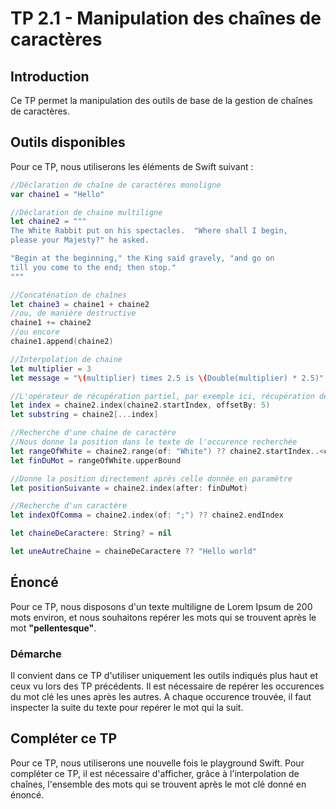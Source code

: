 # TP 2.1 - Manipulation des chaînes de caractères

## Introduction

Ce TP permet la manipulation des outils de base de la gestion de chaînes de caractères.

## Outils disponibles

Pour ce TP, nous utiliserons les éléments de Swift suivant :

```swift
//Déclaration de chaîne de caractères monoligne
var chaine1 = "Hello"

//Déclaration de chaine multiligne
let chaine2 = """
The White Rabbit put on his spectacles.  "Where shall I begin,
please your Majesty?" he asked.

"Begin at the beginning," the King said gravely, "and go on
till you come to the end; then stop."
"""

//Concaténation de chaînes
let chaine3 = chaine1 + chaine2
//ou, de manière destructive
chaine1 += chaine2
//ou encore 
chaine1.append(chaine2)

//Interpolation de chaine
let multiplier = 3
let message = "\(multiplier) times 2.5 is \(Double(multiplier) * 2.5)"

//L'opérateur de récupération partiel, par exemple ici, récupération des 6 premiers caractères
let index = chaine2.index(chaine2.startIndex, offsetBy: 5)
let substring = chaine2[...index]

//Recherche d'une chaïne de caractère
//Nous donne la position dans le texte de l'occurence recherchée
let rangeOfWhite = chaine2.range(of: "White") ?? chaine2.startIndex..<chaine2.endIndex
let finDuMot = rangeOfWhite.upperBound

//Donne la position directement après celle donnée en paramètre
let positionSuivante = chaine2.index(after: finDuMot)

//Recherche d'un caractère
let indexOfComma = chaine2.index(of: ";") ?? chaine2.endIndex

let chaineDeCaractere: String? = nil

let uneAutreChaine = chaineDeCaractere ?? "Hello world"
```

## Énoncé

Pour ce TP, nous disposons d'un texte multiligne de Lorem Ipsum de 200 mots environ, et nous souhaitons repérer les mots qui se trouvent après le mot **"pellentesque"**.

### Démarche

Il convient dans ce TP d'utiliser uniquement les outils indiqués plus haut et ceux vu lors des TP précédents. Il est nécessaire de repérer les occurences du mot clé les unes après les autres. A chaque occurence trouvée, il faut inspecter la suite du texte pour repérer le mot qui la suit.

## Compléter ce TP

Pour ce TP, nous utiliserons une nouvelle fois le playground Swift. Pour compléter ce TP, il est nécessaire d'afficher, grâce à l'interpolation de chaînes, l'ensemble des mots qui se trouvent après le mot clé donné en énoncé.